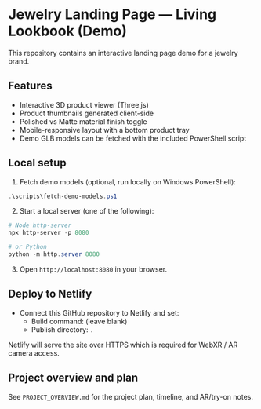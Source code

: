 # Jewelry Landing Page — Living Lookbook (Demo)

This repository contains an interactive landing page demo for a jewelry brand.

## Features
- Interactive 3D product viewer (Three.js)
- Product thumbnails generated client-side
- Polished vs Matte material finish toggle
- Mobile-responsive layout with a bottom product tray
- Demo GLB models can be fetched with the included PowerShell script

## Local setup
1. Fetch demo models (optional, run locally on Windows PowerShell):

```powershell
.\scripts\fetch-demo-models.ps1
```

2. Start a local server (one of the following):

```powershell
# Node http-server
npx http-server -p 8080

# or Python
python -m http.server 8080
```

3. Open `http://localhost:8080` in your browser.

## Deploy to Netlify
- Connect this GitHub repository to Netlify and set:
  - Build command: (leave blank)
  - Publish directory: `.`

Netlify will serve the site over HTTPS which is required for WebXR / AR camera access.

## Project overview and plan
See `PROJECT_OVERVIEW.md` for the project plan, timeline, and AR/try-on notes.

